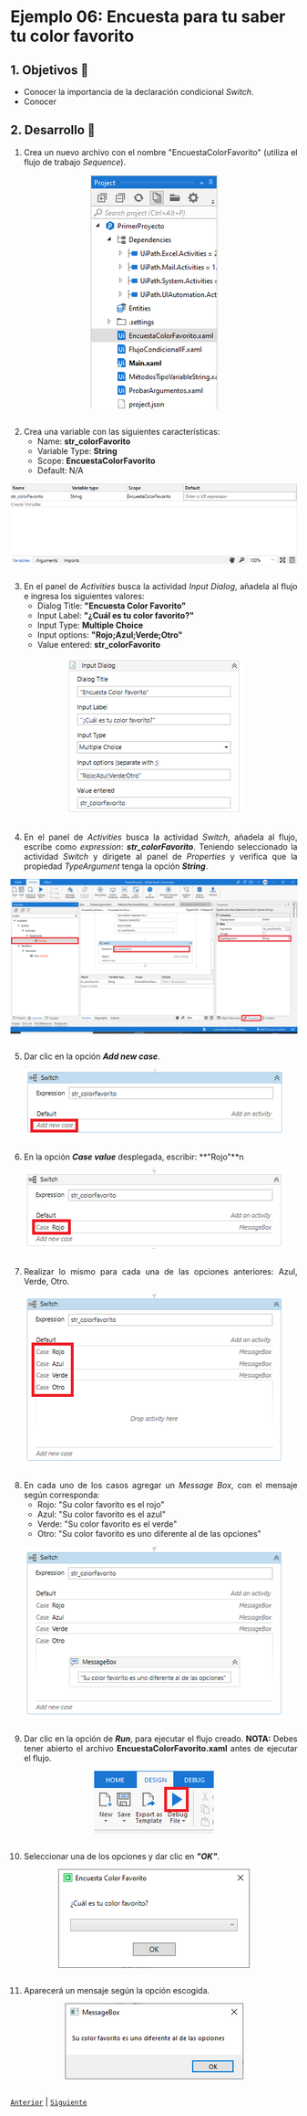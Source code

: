 # Ejemplo 06: Encuesta para tu saber tu color favorito

<div style="text-align: justify;">

## 1. Objetivos :dart:

- Conocer la importancia de la declaración condicional *Switch*.
- Conocer 


## 2. Desarrollo :hammer:

1. Crea un nuevo archivo con el nombre "EncuestaColorFavorito" (utiliza el flujo de trabajo *Sequence*).

<div align="center">

<img src="assets/image01.png" align="center">

</div>

<br>

2. Crea una variable con las siguientes características:
    - Name: **str_colorFavorito**
    - Variable Type: **String**
    - Scope: **EncuestaColorFavorito**
    - Default: N/A

<div align="center">

<img src="assets/image02.png" align="center">

</div>

<br>

3. En el panel de *Activities* busca la actividad *Input Dialog*, añadela al flujo e ingresa los siguientes valores:
    - Dialog Title: **"Encuesta Color Favorito"**
    - Input Label: **"¿Cuál es tu color favorito?"**
    - Input Type: **Multiple Choice**
    - Input options: **"Rojo;Azul;Verde;Otro"**
    - Value entered: **str_colorFavorito**

<div align="center">

<img src="assets/image03.png" align="center">

</div>

<br>

4. En el panel de *Activities* busca la actividad *Switch*, añadela al flujo, escribe como *expression*: ***str_colorFavorito***. Teniendo seleccionado la actividad *Switch* y dirigete al panel de *Properties* y verifica que la propiedad *TypeArgument* tenga la opción ***String***. 

<div align="center">

<img src="assets/image04.png" align="center">

</div>

<br>

5. Dar clic en la opción ***Add new case***.

<div align="center">

<img src="assets/image05.png" align="center">

</div>

<br>

6. En la opción ***Case value*** desplegada, escribir: **"Rojo"**n  

<div align="center">

<img src="assets/image06.png" align="center">

</div>

<br>

7. Realizar lo mismo para cada una de las opciones anteriores: Azul, Verde, Otro.

<div align="center">

<img src="assets/image07.png" align="center">

</div>

<br>

8. En cada uno de los casos agregar un *Message Box*, con el mensaje según corresponda:
    - Rojo:  "Su color favorito es el rojo"
    - Azul: "Su color favorito es el azul"
    - Verde: "Su color favorito es el verde"
    - Otro: "Su color favorito es uno diferente al de las opciones"

<div align="center">

<img src="assets/image08.png" align="center">

</div>

<br>

9. Dar clic en la opción de ***Run***, para ejecutar el flujo creado. **NOTA:** Debes tener abierto el archivo **EncuestaColorFavorito.xaml** antes de ejecutar el flujo.

<div align="center">

<img src="assets/image09.png" align="center">

</div>

<br>

10. Seleccionar una de los opciones y dar clic en ***"OK"***.

<div align="center">

<img src="assets/image10.png" align="center">

</div>

<br>

11. Aparecerá un mensaje según la opción escogida.

<div align="center">

<img src="assets/image11.png" align="center">

</div>

<br>


[`Anterior`](../Challenge-01/README.md) | [`Siguiente`](../Example-02/README.md)


</div>